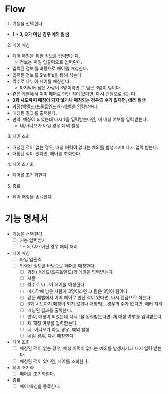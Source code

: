 # Flow
1. 기능을 선택한다.
  - **1 ~ 3, Q가 아닌 경우 예외 발생**
2. 페어 매칭
  - 페어 매칭을 위한 정보를 입력받는다.
    - 정보는 파일 입출력으로 입력된다.
  - 입력된 정보를 바탕으로 페어를 매칭한다.
  - 입력된 정보를 Shuffle을 통해 섞는다.
  - 짝수로 나누어 페어를 매칭한다.
    - 마지막에 남은 사람이 3명이라면 그 팀은 3명이 팀이다.
  - 같은 레벨에서 이미 페어로 만난 적이 있다면, 다시 랜덤으로 섞는다.
  - **3회 시도까지 매칭이 되지 않거나 매칭되는 경우의 수가 없다면, 에러 발생**
  - 과정(백엔드/프론트엔드)와 레벨을 입력받는다.
  - 매칭된 결과를 출력한다.
  - 만약, 매칭이 되었는데 다시 1을 입력받는다면, 재 매칭 여부를 입력받는다.
    - 네,아니오가 아닐 경우 예외 발생
3. 페어 조회
  - 매칭된 적이 없는 경우, 매칭 이력이 없다는 예외를 발생시키# 다시 입력 받는다.
  - 매칭된 적이 있다면, 페어를 조회한다.
4. 페어 초기화
  - 페어를 초기화한다.
5. 종료
  - 페어 매칭을 종료한다.

# 기능 명세서
- 기능을 선택한다.
  - [ ] 기능 입력받기
  - [ ] 1 ~ 3, Q가 아닌 경우 예외 처리
- 페어 매칭
  - [ ] 파일 입출력
  - [ ] 입력된 정보를 바탕으로 페어를 매칭한다.
    - [ ] 과정(백엔드/프론트엔드)와 레벨을 입력받는다.
    - [ ] 셔플
    - [ ] 짝수로 나누어 페어를 매칭한다.
    - [ ] 마지막에 남은 사람이 3명이라면 그 팀은 3명이 팀이다.
    - [ ] 같은 레벨에서 이미 페어로 만난 적이 있다면, 다시 랜덤으로 섞는다.
    - [ ] 3회 시도까지 매칭이 되지 않거나 매칭되는 경우의 수가 없다면, 에러 처리
    - [ ] 매칭된 결과를 출력한다.
    - [ ] 만약, 매칭이 되었는데 다시 1을 입력받는다면, 재 매칭 여부를 입력받는다.
    - [ ] 재 매칭 여부를 입력받는다.
    - [ ] 네, 아니오가 아닐 경우, 예외 발생
    - [ ] 네일 경우, 다시 매칭한다.
- 페어 조회
  - [ ] 매칭된 적이 없는 경우, 매칭 이력이 없다는 예외를 발생시키고 다시 입력 받는다.
  - [ ] 매칭된 적이 있다면, 페어를 조회한다.
- 페어 초기화
  - [ ] 페어를 초기화한다.
- 종료
  - [ ] 페어 매칭을 종료한다.